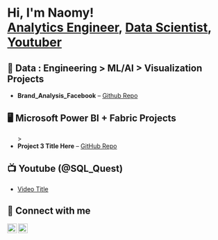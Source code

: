 <h1>Hi, I'm Naomy! <br/>
  <a href="https://github.com/NaomyChemungor/">Analytics Engineer</a>,
  <a href ="https://www.linkedin.com/in/naomy-chemungor/")>Data Scientist</a>,
  <a href="https://github.com/NaomyChemungor">Youtuber</a>
</h1>

<!-- DATA SCIENCE PROJECTS -->
<h2>🧠 Data : Engineering > ML/AI > Visualization Projects </h2>
<ul>

  <li><b>Brand_Analysis_Facebook</b> – <a href="https://github.com/NaomyChemungor/Brand_Analysis_Facebook">Github Repo</a></li>
</ul>

<!-- PLATFORM-SPECIFIC PROJECTS -->
<h2>🖥️ Microsoft Power BI + Fabric Projects </h2>
<ul>
>
  <li><b>Project 3 Title Here</b> – <a href="https://github.com/NaomyChemungor/Project3">GitHub Repo</a></li>
</ul>


<!-- POPULAR CONTENT -->
<h2>📺 Youtube (@SQL_Quest)</h2>
<ul>
  <li><a href="https://your-link.com">Video Title</a></li>
</ul>

<!-- CONNECT WITH ME -->
<h2>🤳 Connect with me</h2>
<p>
  <a href="https://www.linkedin.com/in/naomychemungor/">
    <img align="left" alt="NaomyChemungor | LinkedIn" width="22px" src="https://cdn.jsdelivr.net/npm/simple-icons@v3/icons/linkedin.svg" />
  </a>
  <a href="https://github.com/NaomyChemungor">
    <img align="left" alt="NaomyChemungor | GitHub" width="22px" src="https://cdn.jsdelivr.net/npm/simple-icons@v3/icons/github.svg" />
  </a>
</p>
